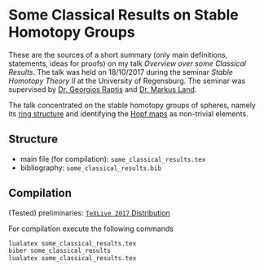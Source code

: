 # Some Classical Results on Stable Homotopy Groups
These are the sources of a short summary (only main definitions,
statements, ideas for proofs) on my talk
*Overview over some Classical Results*.
The talk was held on 18/10/2017 during the seminar
*Stable Homotopy Theory II* at the University of Regensburg.
The seminar was supervised by
[Dr. Georgios Raptis](https://www.researchgate.net/profile/George_Raptis)
and [Dr. Markus Land](http://markus-land.de/).

The talk concentrated on the stable homotopy groups of spheres, namely
its
[ring structure](https://en.wikipedia.org/wiki/Homotopy_groups_of_spheres#Ring_structure)
and identifying the 
[Hopf maps](https://en.wikipedia.org/wiki/Hopf_fibration) 
as non-trivial elements.

## Structure
- main file (for compilation): `some_classical_results.tex`
- bibliography: `some_classical_results.bib`

## Compilation
(Tested) preliminaries: [`TeXLive 2017` Distribution](https://www.ctan.org/pkg/texlive)

For compilation execute the following commands

```bash
lualatex some_classical_results.tex
biber some_classical_results
lualatex some_classical_results.tex
```
